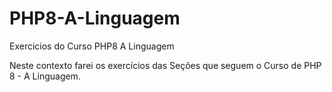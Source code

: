 # PHP8-A-Linguagem
 Exercicios do Curso PHP8 A Linguagem
 
 Neste contexto farei os exercícios das Seções que 
 seguem o Curso de PHP 8 - A Linguagem.
